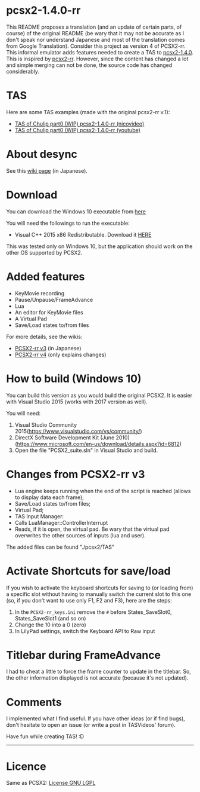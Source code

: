 # pcsx2-1.4.0-rr
This README proposes a translation (and an update of certain parts, of course) of the original README (be wary that it may not be accurate as I don't speak nor understand Japanese and most of the translation comes from Google Translation). Consider this project as version 4 of PCSX2-rr.<br>
This informal emulator adds features needed to create a TAS to [pcsx2-1.4.0](https://github.com/PCSX2/pcsx2).<br>
This is inspired by [pcsx2-rr](<https://code.google.com/archive/p/pcsx2-rr/>). However, since the content has changed a lot and simple merging can not be done, the source code has changed considerably.
  

# TAS
Here are some TAS examples (made with the original pcsx2-rr v.1):
* [TAS of Chulip part0 (WIP) pcsx2-1.4.0-rr (nicovideo)](http://www.nicovideo.jp/watch/sm30385451)  
* [TAS of Chulip part0 (WIP) pcsx2-1.4.0-rr (youtube)](https://youtu.be/Ib2MnRfCCzc)  


# About desync
See this [wiki page](https://github.com/pocokhc/pcsx2-1.4.0-rr/wiki#%E3%82%AD%E3%83%BC%E3%83%A0%E3%83%BC%E3%83%93%E3%83%BC%E4%BD%9C%E6%88%90%E6%83%B3%E5%AE%9A%E6%89%8B%E9%A0%86201749%E6%9B%B4%E6%96%B0) (in Japanese).

# Download
You can download the Windows 10 executable from [here](TODO)
  
You will need the followings to run the executable:
* Visual C++ 2015 x86 Redistributable. Download it [HERE](https://www.microsoft.com/en-us/download/details.aspx?id=48145)  
  
This was tested only on Windows 10, but the application should work on the other OS supported by PCSX2.

# Added features
* KeyMovie recording
* Pause/Unpause/FrameAdvance
* Lua
* An editor for KeyMovie files
* A Virtual Pad
* Save/Load states to/from files
  
For more details, see the wikis:
* [PCSX2-rr v3](https://github.com/pocokhc/pcsx2-1.4.0-rr/wiki) (in Japanese)
* [PCSX2-rr v4](https://github.com/DocSkellington/pcsx2-1.4.0-rr/wiki) (only explains changes)


# How to build (Windows 10)
You can build this version as you would build the original PCSX2. It is easier with Visual Studio 2015 (works with 2017 version as well).
  
You will need:
1. Visual Studio Community 2015(<https://www.visualstudio.com/vs/community/>)  
2. DirectX Software Development Kit (June 2010)(<https://www.microsoft.com/en-us/download/details.aspx?id=6812>)  
3. Open the file "PCSX2_suite.sln" in Visual Studio and build.
  
# Changes from PCSX2-rr v3
* Lua engine keeps running when the end of the script is reached (allows to display data each frame);
* Save/Load states to/from files;
* Virtual Pad;
* TAS Input Manager:
*  Calls LuaManager::ControllerInterrupt
*  Reads, if it is open, the virtual pad. Be wary that the virtual pad overwrites the other sources of inputs (lua and user).
  
The added files can be found "./pcsx2/TAS"

# Activate Shortcuts for save/load
If you wish to activate the keyboard shortcuts for saving to (or loading from) a specific slot without having to manually switch the current slot to this one (so, if you don't want to use only F1, F2 and F3), here are the steps:
1. In the `PCSX2-rr_keys.ini` remove the `#` before States_SaveSlot0, States_SaveSlot1 (and so on)
2. Change the 10 into a 0 (zero)
3. In LilyPad settings, switch the Keyboard API to Raw input

# Titlebar during FrameAdvance
I had to cheat a little to force the frame counter to update in the titlebar. So, the other information displayed is not accurate (because it's not updated).

# Comments
I implemented what I find useful. If you have other ideas (or if find bugs), don't hesitate to open an issue (or write a post in TASVideos' forum).

Have fun while creating TAS! :D


------------------------
# Licence
Same as PCSX2: [License GNU LGPL](http://www.gnu.org/licenses/lgpl.html)  

